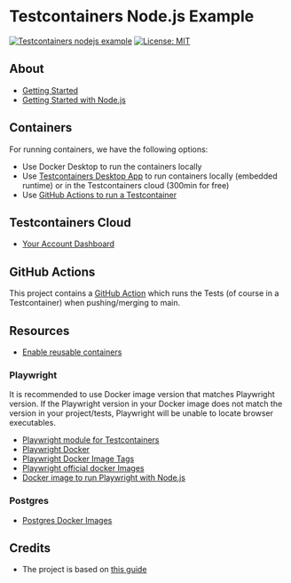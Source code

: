 # Testcontainers Node.js Example

[![Testcontainers nodejs example](https://github.com/simonberner/testcontainers-nodejs-example/actions/workflows/ci.yml/badge.svg)](https://github.com/simonberner/testcontainers-nodejs-example/actions/workflows/ci.yml)
[![License: MIT](https://img.shields.io/badge/License-MIT-yellow.svg)](https://github.com/simonberner/testcontainers-nodejs-example/blob/main/LICENSE)

## About

- [Getting Started](https://testcontainers.com/getting-started/)
- [Getting Started with Node.js](https://testcontainers.com/guides/getting-started-with-testcontainers-for-nodejs/)

## Containers

For running containers, we have the following options:

- Use Docker Desktop to run the containers locally
- Use [Testcontainers Desktop App](https://testcontainers.com/desktop/) to run containers locally (embedded runtime) or in the Testcontainers cloud (300min for free)
- Use [GitHub Actions to run a Testcontainer](https://www.atomicjar.com/2023/06/running-testcontainers-tests-using-github-actions/)

## Testcontainers Cloud

- [Your Account Dashboard](https://app.testcontainers.cloud)

## GitHub Actions

This project contains a [GitHub Action](https://github.com/simonberner/testcontainers-nodejs-example/actions) which runs the Tests (of course in a Testcontainer) when pushing/merging to main.

## Resources

- [Enable reusable containers](https://testcontainers.com/guides/simple-local-development-with-testcontainers-desktop/#_enable_reusable_containers_to_speed_up_the_development)

### Playwright

It is recommended to use Docker image version that matches Playwright version. If the Playwright version in your Docker image does not match the version in your project/tests, Playwright will be unable to locate browser executables.

- [Playwright module for Testcontainers](https://github.com/javierlopezdeancos/testcontainers-node-playwright)
- [Playwright Docker](https://playwright.dev/docs/docker)
- [Playwright Docker Image Tags](https://playwright.dev/docs/docker#image-tags)
- [Playwright official docker Images](https://mcr.microsoft.com/en-us/product/playwright/about)
- [Docker image to run Playwright with Node.js](https://hub.docker.com/r/microsoft/playwright)

### Postgres

- [Postgres Docker Images](https://hub.docker.com/_/postgres)

## Credits

- The project is based on [this guide](https://testcontainers.com/guides/getting-started-with-testcontainers-for-nodejs/)
